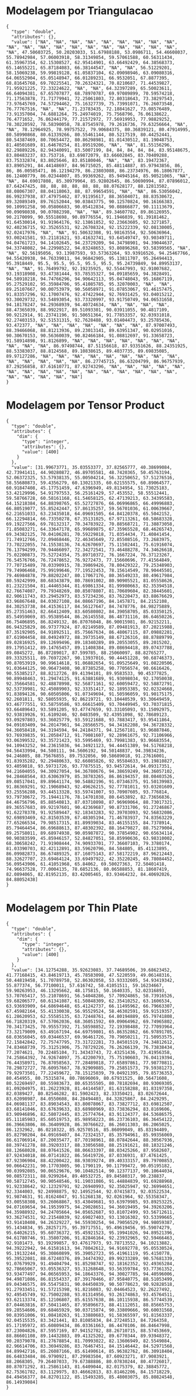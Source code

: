 # Modelagem por Triangulacao

    {
      "type": "double",
      "attributes": {},
      "value": ["NA", "NA", "NA", "NA", "NA", "NA", "NA", "NA", "NA", "NA", "NA", "NA", "NA", "NA", "NA", "NA", "NA", "NA", "NA", "NA", "NA", 47.50603725, 50.20203033, 51.67988188, 53.0986711, 54.46608037, 55.78942984, 57.06003918, 58.31349854, 59.57061588, 60.56311434, 61.35967354, 62.15308527, 62.95414901, 63.66492429, 64.38568373, 65.14655221, 65.87184083, 66.38144547, "NA", "NA", 56.51229201, 58.15069238, 59.99819128, 61.05837104, 62.09098946, 63.09080316, 64.06552904, 65.05148947, 66.01289231, 66.9532051, 67.8877395, 68.81645768, 69.70225541, 70.26324321, 70.8210687, 71.44539827, 71.95921225, 72.33224622, "NA", "NA", 64.32397289, 65.50023611, 66.64094381, 67.65707877, 68.78970787, 69.97089899, 70.59574218, 71.17563878, 71.71779941, 72.25061803, 72.80318643, 73.38297543, 73.97645769, 74.57294462, 75.16327739, 75.73991071, 76.26073548, 76.77767516, "NA", "NA", 71.23783435, 72.18841627, 73.08576489, 73.91357004, 74.6881264, 75.24974019, 75.7568796, 76.06138622, 76.4771652, 76.86244179, 77.21572972, 77.56919953, 77.98829252, 78.30220592, 78.58390058, 78.87545978, 79.2616736, 79.63256664, "NA", "NA", 78.12964925, 78.99757522, 79.90684375, 80.36839121, 80.47914995, 80.58990868, 80.61339266, 80.55461144, 80.5217519, 80.44252441, 80.54387469, 80.70654472, 80.86298981, 81.01430512, 81.19048753, 81.40501689, 81.64670254, 81.89519206, "NA", "NA", 81.55156296, 82.29889226, 82.94340091, 83.5007199, 84, 84, 84, 84, 84, 83.95148675, 83.80483237, 83.753716, 83.69872079, 83.66602845, 83.70409288, 83.75332874, 83.8025646, 83.85180046, "NA", "NA", 83.19472367, 83.8905291, 84.44148697, 84.96715025, 85.48114887, 85.97943856, 86, 86, 86.00585471, 86.12194279, 86.23803088, 86.23734976, 86.18067877, 86.12400779, 86.02344007, 85.99369262, 85.94945164, 85.90521065, "NA", "NA", 84.69017808, 85.30979964, 85.92802645, 86.50690994, 87.07896012, 87.64247425, 88, 88, 88, 88, 88, 88, 88.07628177, 88.12813502, 88.08067307, 88.04118063, 88, 87.99654591, "NA", "NA", 86.53056042, 86.99237938, 87.47975462, 87.91195617, 88.36504071, 88.83530672, 89.32089349, 89.76152044, 90.03843775, 90.12570824, 90.16166383, 90.10991258, 90.05806683, 90.05412834, 90.08866877, 90.11113679, 90.09098038, 90.07082398, "NA", "NA", 89.34607782, 89.86126955, 90.2170099, 90.55518698, 90.89776554, 91.1946039, 91.39181462, 91.64530014, 91.91964176, 92.13861852, 92.23663605, 92.3271857, 92.40236715, 92.35265531, 92.26708324, 92.15222339, 92.08130005, 92.02417976, "NA", "NA", 91.50632308, 91.98163554, 92.50636964, 93.00241581, 93.21181621, 93.41632741, 93.64549747, 93.90349711, 94.04761723, 94.14102645, 94.23729209, 94.34798901, 94.39044637, 94.33748082, 94.22998522, 94.03248653, 93.80896268, 93.58399565, "NA", "NA", 92.56195056, 93.13987593, 93.57363264, 93.93916526, 94.25467766, 94.55420938, 94.76339011, 94.96842905, 95.13811707, 95.26494413, 95.3918449, 95.5, 95.5, 95.5, 95.5, 95.5, 95.24739849, 94.89953137, "NA", "NA", 91.76499792, 92.19235925, 92.55447993, 92.91007682, 93.19318908, 93.47381444, 93.78535327, 94.09185659, 94.3828491, 94.58910218, 94.74766296, 94.90642113, 95.04748043, 95.16867119, 95.27529102, 95.35984706, 95.41085785, 95.32070003, "NA", "NA", 89.25107667, 90.00753979, 90.56058971, 91.07853067, 91.46157475, 91.83357296, 92.17007476, 92.47422944, 92.76931425, 93.04015212, 93.30029732, 93.54893054, 93.73320997, 93.91750749, 94.06531658, 94.18178247, 94.29368939, 94.40724634, "NA", "NA", "NA", "NA", 88.47365039, 88.9922917, 89.51093301, 90.03911055, 90.4817109, 90.9212914, 91.23741196, 91.50651364, 91.77853357, 92.03931018, 92.27403153, 92.51531315, 92.7628488, 93.01404473, 93.25785436, 93.472377, "NA", "NA", "NA", "NA", "NA", "NA", "NA", 87.97007493, 88.39466068, 88.81213936, 89.23013141, 89.63951347, 90.02951016, 90.30670153, 90.56360039, 90.82466184, 91.08812697, 91.33658723, 91.58914898, 91.8126899, "NA", "NA", "NA", "NA", "NA", "NA", "NA", "NA", "NA", "NA", 86.97498744, 87.51156618, 87.93351626, 88.24351925, 88.53383037, 88.8124568, 89.10838615, 89.4037735, 89.69835085, 89.97127286, "NA", "NA", "NA", "NA", "NA", "NA", "NA", "NA", "NA", "NA", "NA", "NA", "NA", "NA", 86.27745715, 86.63204799, 86.96757939, 87.29256858, 87.61610771, 87.92743296, "NA", "NA", "NA", "NA", "NA", "NA", "NA", "NA", "NA", "NA", "NA", "NA", "NA", "NA", "NA", "NA", "NA", "NA", "NA", "NA", "NA"]
    }

# Modelagem por Tensor Product

    {
      "type": "double",
      "attributes": {
        "dim": {
          "type": "integer",
          "attributes": {},
          "value": [400]
        }
      },
      "value": [31.99673771, 35.03553377, 37.82565777, 40.38699084, 42.73941411, 44.90280872, 46.89705581, 48.7420365, 50.45763194, 52.06372325, 53.57938135, 55.00504214, 56.32250652, 57.51276516, 58.55680873, 59.4356279, 60.13021335, 60.62155575, 60.89064577, 60.91847408, 45.17751459, 47.6396949, 49.8134954, 51.73025183, 53.42129996, 54.91797553, 56.25161429, 57.453552, 58.55512441, 59.58766728, 60.58161168, 61.54658125, 62.47139213, 63.34395583, 64.15218384, 64.88398765, 65.52727876, 66.06996865, 66.49996883, 66.80519077, 55.85242447, 57.86135257, 59.56701036, 61.00639667, 62.21651033, 63.23435018, 64.09691505, 64.84120378, 65.5042152, 66.12294814, 66.73350278, 67.35131025, 67.97113261, 68.58683328, 69.19227566, 69.78132317, 70.34783922, 70.88568721, 71.38873058, 71.85083271, 64.33647178, 65.99689875, 67.35965528, 68.46265743, 69.34382125, 70.04106281, 70.59229818, 71.0354434, 71.40841454, 71.74912766, 72.09468446, 72.46345649, 72.85508516, 73.2683975, 73.70222055, 74.15538136, 74.62670697, 75.11502441, 75.61916074, 76.13794299, 70.94466097, 72.34272541, 73.46488278, 74.34626618, 75.02200873, 75.52724354, 75.89710372, 76.1667224, 76.37123267, 76.54576766, 76.72478652, 76.9272473, 77.15660696, 77.41564849, 77.70715489, 78.03390915, 78.39869426, 78.80429322, 79.25348903, 79.74906468, 75.99199646, 77.19522453, 78.15614549, 78.90445501, 79.46984878, 79.88202247, 80.17067176, 80.36549233, 80.49617984, 80.59242999, 80.68343879, 80.78691002, 80.90905521, 81.05558626, 81.23221504, 81.44465344, 81.69861334, 81.99980663, 82.35394518, 82.76674087, 79.79348269, 80.85078807, 81.70689604, 82.38445601, 82.90611743, 83.29452973, 83.57234236, 83.76220473, 83.88676629, 83.96867648, 84.03027108, 84.08667196, 84.1457871, 84.2152108, 84.30253738, 84.41536117, 84.56127647, 84.7478776, 84.98275889, 85.27351463, 82.66412409, 83.60580802, 84.39058705, 85.03350125, 85.54959069, 85.95389544, 86.26145558, 86.48731116, 86.64650226, 86.75406895, 86.8249132, 86.87076048, 86.90015981, 86.92152211, 86.94325829, 86.97377924, 87.02149589, 87.09481913, 87.20215988, 87.35192905, 84.91892511, 85.75667634, 86.48067115, 87.09882281, 87.61904458, 88.04924972, 88.39735149, 88.67126316, 88.87889799, 89.02816925, 89.12699496, 89.18340289, 89.20553055, 89.2015202, 89.17951412, 89.14765457, 89.11408384, 89.08694418, 89.07437788, 89.0845272, 86.87289017, 87.599785, 88.25060097, 88.82765277, 89.33325511, 89.76972267, 90.13937016, 90.44451228, 90.68746373, 90.87053919, 90.99614618, 91.06882654, 91.09525649, 91.08220506, 91.03644125, 90.96473408, 90.87385258, 90.77056574, 90.6616426, 90.55385217, 88.8212726, 89.41394101, 89.9583533, 90.45377825, 90.89948463, 91.29474125, 91.63881689, 91.93098034, 92.17050038, 92.35664581, 92.48878998, 92.56871161, 92.60059472, 92.58872791, 92.53739981, 92.45089903, 92.33351417, 92.18953385, 92.02324668, 91.83894126, 90.60505006, 91.07349694, 91.50596059, 91.90175175, 92.2601811, 92.58055935, 92.86219721, 93.10440539, 93.30649459, 93.46777551, 93.58759586, 93.66615409, 93.70449945, 93.70371815, 93.66489643, 93.5891205, 93.47747659, 93.33105093, 93.15092975, 92.93819926, 91.6109246, 92.0483509, 92.43951098, 92.78689123, 93.09297803, 93.36025779, 93.59121688, 93.7883417, 93.95411864, 94.09103409, 94.20147961, 94.28566575, 94.34162208, 94.36728332, 94.36058418, 94.3194594, 94.24184371, 94.12567181, 93.96887846, 93.76939835, 91.20584712, 91.79081607, 92.28961675, 92.71106966, 93.06399532, 93.35721423, 93.5995469, 93.79981383, 93.96683554, 94.10943252, 94.23615036, 94.34921123, 94.44451389, 94.51768218, 94.56433994, 94.580111, 94.5606192, 94.50148837, 94.39834236, 94.246805, 88.75676855, 89.7532056, 90.58689018, 91.27616001, 91.83935282, 92.29480633, 92.66085826, 92.95584633, 93.19810827, 93.4059818, 93.59731726, 93.77875515, 93.94572614, 94.09317351, 94.21604055, 94.30927054, 94.36780676, 94.38659249, 94.36057102, 94.28468564, 83.63063979, 85.38783265, 86.86194357, 88.08403526, 89.08517041, 89.89641174, 90.54882196, 91.07346375, 91.50139983, 91.86369291, 92.19068943, 92.49626215, 92.77781011, 93.03201609, 93.25556288, 93.44513328, 93.59741007, 93.70907605, 93.776814, 93.79730672, 75.19441176, 78.14701038, 80.6453892, 82.73656836, 84.46756796, 85.88540813, 87.03710898, 87.96969064, 88.73017321, 89.36557683, 89.92197601, 90.42369687, 90.87331706, 91.27246867, 91.62278378, 91.92589447, 92.18343283, 92.39703093, 92.56832086, 92.69893469, 62.81503539, 67.48305194, 71.46783937, 74.83563229, 77.65266534, 79.98517315, 81.89939034, 83.46155155, 84.7378914, 85.79464454, 86.69688613, 87.48302392, 88.16479827, 88.75279004, 89.25758011, 89.68974938, 90.05987872, 90.37854902, 90.65634114, 90.90383599, 45.85946157, 52.84827051, 58.85990636, 63.98310002, 68.30658242, 71.91908444, 74.90933701, 77.36607103, 79.3780174, 81.03390703, 82.42112891, 83.59620796, 84.584805, 85.41123895, 86.09982873, 86.67489325, 87.16075143, 87.58172219, 87.96212443, 88.32627707, 23.69464124, 33.69497922, 42.35220245, 49.78084452, 56.09543906, 61.41051968, 65.84062, 69.50027363, 72.50401418, 74.96637528, 77.0004135, 78.6852136, 80.06588853, 81.18607419, 82.0894065, 82.81952135, 83.42005465, 83.93464232, 84.40692026, 84.88052438]
    }

# Modelagem por Thin Plate

    {
      "type": "double",
      "attributes": {
        "dim": {
          "type": "integer",
          "attributes": {},
          "value": [400]
        }
      },
      "value": [34.12754288, 35.92623083, 37.74689506, 39.68623452, 41.77168415, 43.84619713, 45.78583098, 47.5220559, 49.06148316, 50.44819458, 51.70789758, 52.86302058, 53.93332605, 54.93419342, 55.877374, 56.77100011, 57.616742, 58.41051511, 59.16234667, 59.90263953, 46.13295662, 48.175815, 50.1640335, 52.02316893, 53.70765417, 55.21078691, 56.54048286, 57.70924865, 58.73916526, 59.68206577, 60.61341087, 61.50848309, 62.35410252, 63.1606534, 63.93693909, 64.68694648, 65.41242737, 66.11495962, 66.79663307, 67.45982164, 55.41330038, 56.95529524, 58.46302591, 59.91519357, 61.28620953, 62.55585135, 63.72448761, 64.80194889, 65.79741808, 66.71820319, 67.57062036, 68.36051592, 69.09064962, 69.74965802, 70.34173425, 70.95557392, 71.58598852, 72.19398488, 72.77093964, 73.32179009, 63.49167194, 64.69759801, 65.86352862, 66.97891705, 68.03656045, 69.03446537, 69.96461726, 70.79050211, 71.50953575, 72.15842842, 72.75747795, 73.31722281, 73.84501519, 74.34812612, 74.83468739, 75.31251906, 75.78729226, 76.26266139, 76.73838434, 77.2074621, 70.22485104, 71.34343743, 72.43251436, 73.41956358, 74.25864392, 74.92674097, 75.42200793, 75.75190603, 76.04119394, 76.44358971, 76.87058563, 77.28489818, 77.65897861, 77.98770811, 78.29872727, 78.60957667, 78.92909885, 79.25851573, 79.59381273, 79.92973501, 77.22459672, 78.15125039, 79.04921395, 79.85736353, 80.454955, 80.75315874, 80.78696069, 80.67931525, 80.56471608, 80.52269497, 80.55983673, 80.65355505, 80.78182694, 80.93069305, 81.09204975, 81.26223928, 81.44144587, 81.63158288, 81.83197358, 82.0389427, 80.82546282, 81.5902423, 82.33350421, 83.02672644, 83.62098987, 84.0550608, 84.28494403, 84.32825867, 84.2429295, 84.06981137, 83.89034543, 83.80078067, 83.73827712, 83.69812507, 83.68141046, 83.67639633, 83.68980969, 83.73836294, 83.8169606, 83.90946896, 82.58072445, 83.25774764, 83.91124377, 84.53686575, 85.11185983, 85.60519753, 85.98958223, 86.23736103, 86.36454122, 86.39663806, 86.36409928, 86.30766622, 86.26011303, 86.2065025, 86.1232962, 86.0210322, 85.92570516, 85.86099049, 85.83194409, 85.82790204, 84.09169407, 84.72324157, 85.35794961, 85.99356069, 86.61706914, 87.20035477, 87.70198961, 88.07842644, 88.30567936, 88.39741278, 88.39203317, 88.33056588, 88.25191621, 88.18321246, 88.12668028, 88.07641526, 88.06633397, 88.03425266, 87.9582607, 87.92434018, 86.07141022, 86.56419726, 87.0336931, 87.4761425, 87.92306904, 88.42200422, 88.93039274, 89.40333157, 89.79700853, 90.06642231, 90.17703005, 90.1790119, 90.11799472, 90.05195182, 90.03992085, 90.06529676, 90.10482514, 90.12377137, 90.10644034, 90.08572311, 88.9299264, 89.40532725, 89.84580317, 90.238837, 90.58712745, 90.90548546, 91.19031086, 91.44884839, 91.69288968, 91.92338642, 92.12329791, 92.26940993, 92.35025947, 92.36994651, 92.3344003, 92.24998875, 92.14952544, 92.07415873, 92.03522534, 91.9874631, 91.01624047, 91.51268138, 92.0261964, 92.55358347, 93.00558308, 93.26068867, 93.43049681, 93.63979985, 93.89253225, 94.07169654, 94.19539975, 94.29028651, 94.36019495, 94.39263206, 94.35988932, 94.24705664, 94.05652687, 93.81072499, 93.56712611, 93.36274531, 92.21548039, 92.69027403, 93.13016302, 93.53399665, 93.91410408, 94.26329227, 94.55930254, 94.79056529, 94.98059387, 95.1434834, 95.28257175, 95.39717551, 95.49619456, 95.59074279, 95.64026215, 95.60736372, 95.45921523, 95.19941026, 94.89521396, 94.61780746, 91.35807206, 91.82846164, 92.23932965, 92.59466463, 92.9101473, 93.19299857, 93.47617973, 93.78713552, 94.10213882, 94.39222942, 94.61581613, 94.78042612, 94.91692778, 95.05530524, 95.19132244, 95.30860899, 95.39052723, 95.41961119, 95.4150778, 95.39522081, 88.67240376, 89.34474392, 89.99233289, 90.57681339, 91.07679929, 91.49404794, 91.85298747, 92.18162352, 92.49365284, 92.78665067, 93.05536327, 93.31268648, 93.56359784, 93.77361352, 93.93477497, 94.06565953, 94.18643376, 94.30027785, 94.40596006, 94.49871086, 86.81554337, 87.39170466, 87.95840775, 88.51053499, 89.04346575, 89.55475831, 90.04450839, 90.50778623, 90.92828518, 91.27933451, 91.57215398, 91.8216083, 92.04464523, 92.26227492, 92.49545749, 92.75002288, 93.01314956, 93.26174863, 93.45764511, 93.62113374, 85.12106807, 85.61557638, 86.10115938, 86.57744539, 87.04463816, 87.50411465, 87.95896673, 88.41112051, 88.85665753, 89.28554606, 89.68465929, 90.03715874, 90.33809666, 90.60031568, 90.83951006, 91.08410263, 91.33880683, 91.58365597, 91.81563337, 92.04515535, 83.3421441, 83.81085834, 84.27248513, 84.7264358, 85.17195972, 85.60809434, 86.03361663, 86.4470106, 86.84647998, 87.23004826, 87.5957169, 87.94152782, 88.26710715, 88.57453669, 88.86601108, 89.14432883, 89.41325202, 89.6770344, 89.93948372, 90.20379078, 81.27678854, 81.70993022, 82.13606949, 82.5549084, 82.96614706, 83.36949286, 83.76467451, 84.15146442, 84.52971568, 84.89942716, 85.26087166, 85.61490614, 85.96382762, 86.30918404, 86.64833484, 86.9790921, 87.29983504, 87.60923271, 87.9083921, 88.2068305, 79.26407033, 79.67388886, 80.07830244, 80.47726017, 80.87071292, 81.25861143, 81.6409044, 82.0175379, 82.38845772, 82.75361782, 83.1129975, 83.46662813, 83.81462206, 84.15718229, 84.49456377, 84.82701122, 85.15493285, 85.48003075, 85.80824548, 86.14939084]
    }

